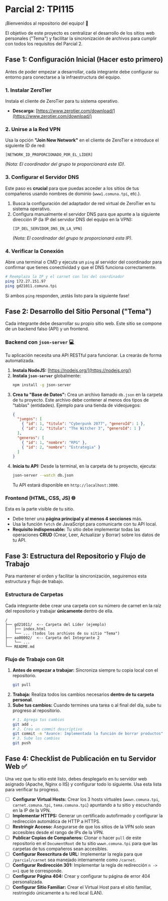 # Parcial 2: TPI115

¡Bienvenidos al repositorio del equipo! 🚀

El objetivo de este proyecto es centralizar el desarrollo de los sitios web personales ("Tema") y facilitar la sincronización de archivos para cumplir con todos los requisitos del Parcial 2.

## Fase 1: Configuración Inicial (Hacer esto primero)

Antes de poder empezar a desarrollar, cada integrante debe configurar su entorno para conectarse a la infraestructura del equipo.

### 1. Instalar ZeroTier
Instala el cliente de ZeroTier para tu sistema operativo.
* **Descarga:** [https://www.zerotier.com/download/](https://www.zerotier.com/download/)

### 2. Unirse a la Red VPN
Usa la opción **"Join New Network"** en el cliente de ZeroTier e introduce el siguiente ID de red:
```
[NETWORK_ID_PROPORCIONADO_POR_EL_LÍDER]
```
*(Nota: El coordinador del grupo te proporcionará este ID)*.

### 3. Configurar el Servidor DNS
Este paso es **crucial** para que puedas acceder a los sitios de tus compañeros usando nombres de dominio (`www1.comuna.tpi`, etc.).
1.  Busca la configuración del adaptador de red virtual de ZeroTier en tu sistema operativo.
2.  Configura manualmente el servidor DNS para que apunte a la siguiente dirección IP (la IP del servidor DNS del equipo en la VPN):
    ```
    [IP_DEL_SERVIDOR_DNS_EN_LA_VPN]
    ```
    *(Nota: El coordinador del grupo te proporcionará esta IP)*.

### 4. Verificar la Conexión
Abre una terminal o CMD y ejecuta un `ping` al servidor del coordinador para confirmar que tienes conectividad y que el DNS funciona correctamente.
```bash
# Reemplaza la IP y el carnet con los del coordinador
ping 172.27.151.97
ping gd21011.comuna.tpi
```
Si ambos `ping` responden, ¡estás listo para la siguiente fase!

## Fase 2: Desarrollo del Sitio Personal ("Tema")

Cada integrante debe desarrollar su propio sitio web. Este sitio se compone de un backend falso (API) y un frontend.

### Backend con `json-server` 💻
Tu aplicación necesita una API RESTful para funcionar. La crearás de forma automatizada.
1.  **Instala NodeJS:** [https://nodejs.org/](https://nodejs.org/)
2.  **Instala `json-server`** globalmente:
    ```bash
    npm install -g json-server
    ```
3.  **Crea tu "Base de Datos":** Crea un archivo llamado `db.json` en la carpeta de tu proyecto. Este archivo debe contener al menos dos tipos de "tablas" (entidades). Ejemplo para una tienda de videojuegos:
    ```json
    {
      "juegos": [
        { "id": 1, "titulo": "Cyberpunk 2077", "generoId": 1 },
        { "id": 2, "titulo": "The Witcher 3", "generoId": 1 }
      ],
      "generos": [
        { "id": 1, "nombre": "RPG" },
        { "id": 2, "nombre": "Estrategia" }
      ]
    }
    ```
4.  **Inicia tu API:** Desde la terminal, en la carpeta de tu proyecto, ejecuta:
    ```bash
    json-server --watch db.json
    ```
    Tu API estará disponible en `http://localhost:3000`.

### Frontend (HTML, CSS, JS) 🌐
Esta es la parte visible de tu sitio.
* Debe tener una **página principal y al menos 4 secciones** más.
* Usa la función `fetch` de JavaScript para comunicarte con tu API local.
* **Requisito indispensable:** Tu sitio debe implementar todas las operaciones **CRUD** (Crear, Leer, Actualizar y Borrar) sobre los datos de tu API.

## Fase 3: Estructura del Repositorio y Flujo de Trabajo

Para mantener el orden y facilitar la sincronización, seguiremos esta estructura y flujo de trabajo.

### Estructura de Carpetas
Cada integrante debe crear una carpeta con su número de carnet en la raíz del repositorio y trabajar **únicamente** dentro de ella.

```
/
├── gd21011/  <-- Carpeta del Líder (ejemplo)
│   ├── index.html
│   └── ... (todos los archivos de su sitio "Tema")
├── aa00002/  <-- Carpeta del Integrante 2
│   └── ...
└── README.md
```

### Flujo de Trabajo con Git
1.  **Antes de empezar a trabajar:** Sincroniza siempre tu copia local con el repositorio.
    ```bash
    git pull
    ```
2.  **Trabaja:** Realiza todos los cambios necesarios **dentro de tu carpeta personal**.
3.  **Sube tus cambios:** Cuando termines una tarea o al final del día, sube tu progreso al repositorio.
    ```bash
    # 1. Agrega tus cambios
    git add .
    # 2. Crea un commit descriptivo
    git commit -m "Avance: Implementada la función de borrar productos"
    # 3. Sube los cambios
    git push
    ```

## Fase 4: Checklist de Publicación en tu Servidor Web ✅

Una vez que tu sitio esté listo, debes desplegarlo en tu servidor web asignado (Apache, Nginx o IIS) y configurar todo lo siguiente. Usa esta lista para verificar tu progreso.

- [ ] **Configurar Virtual Hosts:** Crear los 3 hosts virtuales (`wwwn.comuna.tpi`, `carnet.comuna.tpi`, `tema.comuna.tpi`) apuntando a tu sitio y escuchando en la IP de la VPN.
- [ ] **Implementar HTTPS:** Generar un certificado autofirmado y configurar la redirección automática de HTTP a HTTPS.
- [ ] **Restringir Acceso:** Asegurarse de que los sitios de la VPN solo sean accesibles desde el rango de IPs de la VPN.
- [ ] **Publicar Copias de Compañeros:** Clonar o hacer `pull` de este repositorio en el `DocumentRoot` de tu sitio `wwwn.comuna.tpi` para que las carpetas de tus compañeros sean accesibles.
- [ ] **Configurar Reescritura de URL:** Implementar la regla para que `/parcial/carnet` sea manejado internamente como `/carnet`.
- [ ] **Configurar Redirección 301:** Implementar la regla de redirección `n -> n+1` que te corresponde.
- [ ] **Configurar Página 404:** Crear y configurar tu página de error 404 personalizada.
- [ ] **Configurar Sitio Familiar:** Crear el Virtual Host para el sitio familiar, restringido únicamente a tu red local (LAN).
